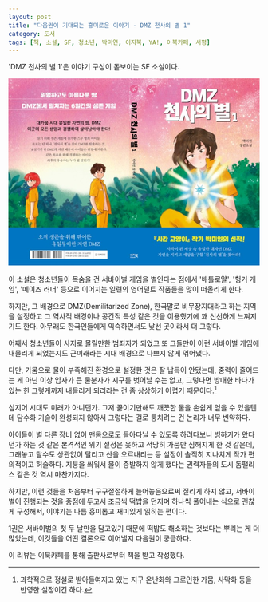 ```yaml
---
layout: post
title: "다음권이 기대되는 흥미로운 이야기 - DMZ 천사의 별 1"
category: 도서
tags: [책, 소설, SF, 청소년, 박미연, 이지북, YA!, 이북카페, 서평]
---
```


'DMZ 천사의 별 1'은
이야기 구성이 돋보이는 SF 소설이다.

![표지](/images/dmz-angel-star-1-book-h480.jpg)

이 소설은 청소년들이 목숨을 건 서바이벌 게임을 벌인다는 점에서
'배틀로얄', '헝거 게임', '메이즈 러너' 등으로 이어지는 일련의 영어덜트 작품들을 많이 떠올리게 한다.

하지만, 그 배경으로 DMZ(Demilitarized Zone), 한국말로 비무장지대라고 하는 지역을 설정하고
그 역사적 배경이나 공간적 특성 같은 것을 이용했기에
꽤 신선하게 느껴지기도 한다.
아무래도 한국인들에게 익숙하면서도 낯선 곳이라서 더 그렇다.

어째서 청소년들이 사지로 몰릴만한 범죄자가 되었고
또 그들만이 이런 서바이벌 게임에 내몰리게 되었는지도
근미래라는 시대 배경으로 나쁘지 않게 엮어냈다.

다만, 가뭄으로 물이 부족해진 환경으로 설정한 것은 잘 납득이 안됐는데,
중력이 줄어드는 게 아닌 이상 입자가 큰 물분자가 지구를 벗어날 수는 없고,
그렇다면 방대한 바다가 있는 한 그렇게까지 내몰리게 되리라는 건 좀 상상하기 어렵기 때문이다.[^1]

[^1]: 과학적으로 정설로 받아들여지고 있는 지구 온난화와 그로인한 가뭄, 사막화 등을 반영한 설정이긴 하다.

심지어 시대도 미래가 아니던가.
그저 끓이기만해도 깨끗한 물을 손쉽게 얻을 수 있을텐데
담수화 기술이 완성되지 않아서 그렇다는 걸로 퉁치려는 건 논리가 너무 빈약하다.

아이들이 별 다른 장비 없이 맨몸으로도 돌아다닐 수 있도록 하려다보니
빙하기가 왔다던가 하는 것 같은 본격적인 위기 설정은 못하고
적당히 가뭄만 심해지게 한 것 같은데,
그래놓고 탈수도 상관없이 달리고 산을 오르내리는 등
설정이 솔직히 지나치게 작가 편의적이고 허술하다.
지붕을 씌워서 물이 증발하지 않게 했다는 권력자들의 도시 돔팰리스 같은 것 역시 마찬가지다.

하지만, 이런 것들을 처음부터 구구절절하게 늘어놓음으로써 질리게 하지 않고,
서바이벌이 진행되는 것을 중점에 두고서 조금씩 떡밥을 던지며 하나씩 풀어내는 식으로 괜찮게 구성해서,
이야기는 나름 흥미롭고 재미있게 읽히는 편이다.

1권은 서바이벌의 첫 두 날만을 담고있기 때문에
떡밥도 해소하는 것보다는 뿌리는 게 더 많았는데,
이것들을 어떤 결론으로 이어낼지 다음권이 궁금하다.



<div class="im im-info">
이 리뷰는 이북카페를 통해 출판사로부터 책을 받고 작성했다.
</div>
